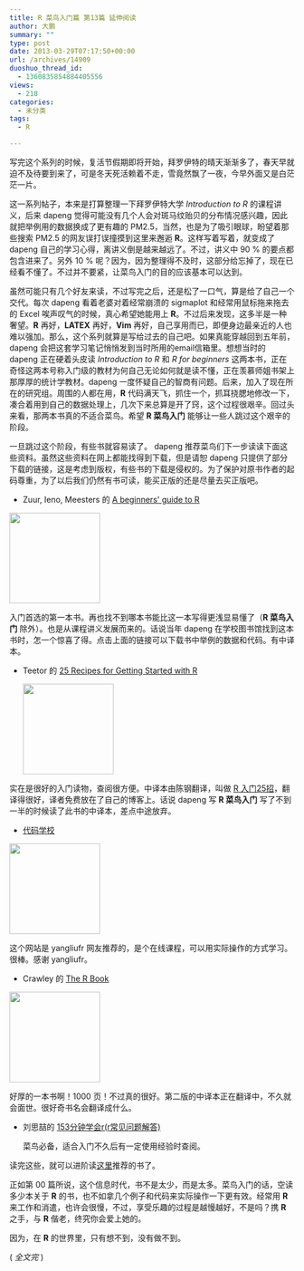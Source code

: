 ```yaml
---
title: R 菜鸟入门篇 第13篇 延伸阅读
author: 大鹏
summary: ""
type: post
date: 2013-03-29T07:17:50+00:00
url: /archives/14909
duoshuo_thread_id:
  - 1360835854884405556
views:
  - 218
categories:
  - 未分类
tags:
  - R

---
```

写完这个系列的时候，复活节假期即将开始，拜罗伊特的晴天渐渐多了，春天早就迫不及待要到来了，可是冬天死活赖着不走，雪竟然飘了一夜，今早外面又是白茫茫一片。

这一系列帖子，本来是打算整理一下拜罗伊特大学 _Introduction to R_ 的课程讲义，后来 dapeng 觉得可能没有几个人会对斑马纹贻贝的分布情况感兴趣，因此就把举例用的数据换成了更有趣的 PM2.5，当然，也是为了吸引眼球，盼望着那些搜索 PM2.5 的网友误打误撞摸到这里来邂逅 **R**。这样写着写着，就变成了 dapeng 自己的学习心得，离讲义倒是越来越远了。不过，讲义中 90 % 的要点都包含进来了。另外 10 % 呢？因为，因为整理得不及时，这部分给忘掉了，现在已经看不懂了。不过并不要紧，让菜鸟入门的目的应该基本可以达到。

虽然可能只有几个好友来读，不过写完之后，还是松了一口气，算是给了自己一个交代。每次 dapeng 看着老婆对着经常崩溃的 sigmaplot 和经常用鼠标拖来拖去的 Excel 唉声叹气的时候，真心希望她能用上 **R**。不过后来发现，这多半是一种奢望。**R** 再好，**LATEX** 再好，**Vim** 再好，自己享用而已，即便身边最亲近的人也难以强加。那么，这个系列就算是写给过去的自己吧。如果真能穿越回到五年前，dapeng 会把这套学习笔记悄悄发到当时所用的email信箱里。想想当时的 dapeng 正在硬着头皮读 _Introduction to R_ 和 _R for beginners_ 这两本书，正在奇怪这两本号称入门级的教材为何自己无论如何就是读不懂，正在羡慕师姐书架上那厚厚的统计学教材。dapeng 一度怀疑自己的智商有问题。后来，加入了现在所在的研究组。周围的人都在用，**R** 代码满天飞，抓住一个，抓耳挠腮地修改一下，凑合着用到自己的数据处理上，几次下来总算是开了窍，这个过程很艰辛。回过头来看，那两本书真的不适合菜鸟。希望 **R 菜鸟入门** 能够让一些人跳过这个艰辛的阶段。

一旦跳过这个阶段，有些书就容易读了。 dapeng 推荐菜鸟们下一步读读下面这些资料。虽然这些资料在网上都能找得到下载，但是请恕 dapeng 只提供了部分下载的链接，这是考虑到版权，有些书的下载是侵权的。为了保护对原书作者的起码尊重，为了以后我们仍然有书可读，能买正版的还是尽量去买正版吧。

  * Zuur, Ieno, Meesters 的 [A beginners' guide to R][1]

<img src="http://www.highstat.com/Images/img7.jpg" width="160px" />

入门首选的第一本书。再也找不到哪本书能比这一本写得更浅显易懂了（**R 菜鸟入门** 除外）。也是从课程讲义发展而来的。话说当年 dapeng 在学校图书馆找到这本书时，怎一个惊喜了得。点击上面的链接可以下载书中举例的数据和代码。有中译本。

  * Teetor 的 [25 Recipes for Getting Started with R][2]
  
    <img src="http://akamaicovers.oreilly.com/images/0636920018315/lrg.jpg" width="160px" />

实在是很好的入门读物，查阅很方便。中译本由陈钢翻译，叫做 [R 入门25招][3]，翻译得很好，译者免费放在了自己的博客上。话说 dapeng 写 **R 菜鸟入门** 写了不到一半的时候读了此书的中译本，差点中途放弃。

  * [代码学校][4]

<img src="http://d1kbt5mjomv40p.cloudfront.net/assets/logo-tryr-home-68e548262b848831c5da792b29c66b18.png" width="160px" />

这个网站是 yangliufr 网友推荐的，是个在线课程，可以用实际操作的方式学习。很棒。感谢 yangliufr。

  * Crawley 的 [The R Book][5]

<img src="http://www.wiley-vch.de/books/tis/cover_big/0470973927.jpg" width="160px" />

好厚的一本书啊！1000 页！不过真的很好。第二版的中译本正在翻译中，不久就会面世。很好奇书名会翻译成什么。

  * 刘思喆的 [153分钟学会r(r常见问题解答)][6]
  
    菜鸟必备，适合入门不久后有一定使用经验时查阅。

读完这些，就可以进阶读[这里][7]推荐的书了。

正如第 00 篇所说，这个信息时代，书不是太少，而是太多。菜鸟入门的话，空读多少本关于 **R** 的书，也不如拿几个例子和代码来实际操作一下更有效。经常用 **R** 来工作和消遣，也许会很慢，不过，享受乐趣的过程是越慢越好，不是吗？携 **R** 之手，与 **R** 偕老，终究你会爱上她的。

因为，在 **R** 的世界里，只有想不到，没有做不到。

( _全文完_ )

 [1]: http://www.highstat.com/book3.htm
 [2]: http://shop.oreilly.com/product/0636920018315.do
 [3]: http://gossipcoder.com/?p=540
 [4]: http://tryr.codeschool.com/
 [5]: http://www.amazon.com/The-Book-Michael-J-Crawley/dp/0470973927
 [6]: https://www.google.com/url?sa=t&rct=j&q=&esrc=s&source=web&cd=1&cad=rja&ved=0CDQQFjAA&url=http%3A%2F%2Fcran.r-project.org%2Fdoc%2Fcontrib%2FLiu-FAQ.pdf&ei=Lr9MUaSnFI7SsgbezIHwDg&usg=AFQjCNH0zcvztYFp93foznimKxJrWQCsog&sig2=w5L6Fy8mZ4WkYOBqJSWKMA&bvm=bv.44158598,d.Yms
 [7]: http://xccds1977.blogspot.de/2013/02/r.html
